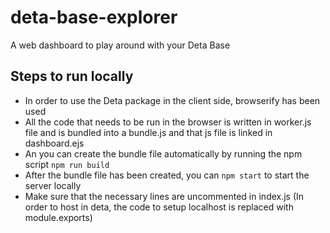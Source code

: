 # deta-base-explorer
A web dashboard to play around with your Deta Base

## Steps to run locally
* In order to use the Deta package in the client side, browserify has been used
* All the code that needs to be run in the browser is written in worker.js file and is 
  bundled into a bundle.js and that js file is linked in dashboard.ejs
* An you can create the bundle file automatically by running the npm script ```npm run build```
* After the bundle file has been created, you can ```npm start``` to start the server locally
* Make sure that the necessary lines are uncommented in index.js
(In order to host in deta, the code to setup localhost is replaced with module.exports)